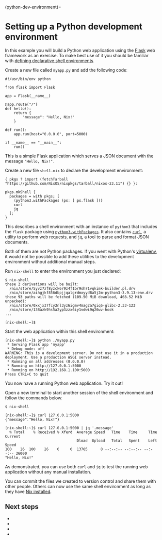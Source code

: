 (python-dev-environment)=
# Setting up a Python development environment

In this example you will build a Python web application using the [Flask](https://palletsprojects.com/p/flask/) web framework as an exercise.
To make best use of it you should be familiar with [defining declarative shell environments](declarative-reproducible-envs).

Create a new file called `myapp.py` and add the following code:

```{code-block} python myapp.py
#!/usr/bin/env python

from flask import Flask

app = Flask(__name__)

@app.route("/")
def hello():
    return {
        "message": "Hello, Nix!"
    }

def run():
    app.run(host="0.0.0.0", port=5000)

if __name__ == "__main__":
    run()
```

This is a simple Flask application which serves a JSON document with the message `"Hello, Nix!"`.

Create a new file `shell.nix` to declare the development environment:

```{code-block} nix shell.nix
{ pkgs ? import (fetchTarball "https://github.com/NixOS/nixpkgs/tarball/nixos-23.11") {} }:

pkgs.mkShell {
  packages = with pkgs; [
    (python3.withPackages (ps: [ ps.flask ]))
    curl
    jq
  ];
}
```

This describes a shell environment with an instance of `python3` that includes the `flask` package using [`python3.withPackages`](https://nixos.org/manual/nixpkgs/stable/#python.withpackages-function).
It also contains [`curl`], a utility to perform web
requests, and [`jq`], a tool to parse and format JSON documents.

[`curl`]: https://search.nixos.org/packages?show=curl
[`jq`]: https://search.nixos.org/packages?show=jq

Both of them are not Python packages.
If you went with Python's [virtualenv](https://virtualenv.pypa.io/en/latest/), it would not be possible to add these utilities to the development environment without additional manual steps.

Run `nix-shell` to enter the environment you just declared:

```shell-session
$ nix-shell
these 2 derivations will be built:
  /nix/store/5yvz7zf8yzck6r9z4f1br9sh71vqkimk-builder.pl.drv
  /nix/store/aihgjkf856dbpjjqalgrdmxyyd8a5j2m-python3-3.9.13-env.drv
these 93 paths will be fetched (109.50 MiB download, 468.52 MiB unpacked):
  /nix/store/0xxjx37fcy2nl3yz6igmv4mag2a7giq6-glibc-2.33-123
  /nix/store/138azk9hs5a2yp3zzx6iy1vdwi9q26wv-hook
...

[nix-shell:~]$
```

Start the web application within this shell environment:

```shell-session
[nix-shell:~]$ python ./myapp.py
 * Serving Flask app 'myapp'
 * Debug mode: off
WARNING: This is a development server. Do not use it in a production deployment. Use a production WSGI server instead.
 * Running on all addresses (0.0.0.0)
 * Running on http://127.0.0.1:5000
 * Running on http://192.168.1.100:5000
Press CTRL+C to quit
```

You now have a running Python web application.
Try it out!

Open a new terminal to start another session of the shell environment and follow the commands below:

```shell-session
$ nix-shell

[nix-shell:~]$ curl 127.0.0.1:5000
{"message":"Hello, Nix!"}

[nix-shell:~]$ curl 127.0.0.1:5000 | jq '.message'
  % Total    % Received % Xferd  Average Speed   Time    Time     Time  Current
                                 Dload  Upload   Total   Spent    Left  Speed
100    26  100    26    0     0  13785      0 --:--:-- --:--:-- --:--:-- 26000
"Hello, Nix!"
```

As demonstrated, you can use both `curl` and `jq` to test the running web application without any manual installation.

You can commit the files we created to version control and share them with other people.
Others can now use the same shell environment as long as they have [Nix installed](install-nix).

## Next steps

- [](packaging-existing-software)
- [](file-sets)
- [](automatic-direnv)
- [](./dependency-management.md)
